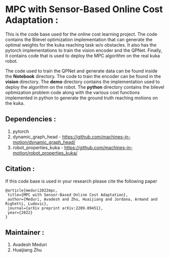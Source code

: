 # MPC with Sensor-Based Online Cost Adaptation :

This is the code base used for the online cost learning project. The code contains the Bilevel optimization implementation that can generate the optimal
weights for the kuka reaching task w/o obstacles. It also has the pytorch implementations to train the vision encoder and the QPNet. Finally, it contains code
that is used to deploy the MPC algorithm on the real kuka robot. 

The code used to train the QPNet and generate data can be found inside the **Notebook** directory. The code to train the encoder can be found in the **vision** directory. The **demo** directory contains the implementation used to deploy the algorithm on the robot. The **python** directory contains the bilevel optimization problem code along with the various cost functions implemented in python to generate the ground truth reaching motions on the kuka. 

## Dependencies : 

1. pytorch
2. dynamic_graph_head - https://github.com/machines-in-motion/dynamic_graph_head/
3. robot_properties_kuka - https://github.com/machines-in-motion/robot_properties_kuka/

## Citation :

If this code base is used in your research please cite the following paper 
 ```
 @article{meduri2022mpc,
  title={MPC with Sensor-Based Online Cost Adaptation},
  author={Meduri, Avadesh and Zhu, Huaijiang and Jordana, Armand and Righetti, Ludovic},
  journal={arXiv preprint arXiv:2209.09451},
  year={2022}
}
 ```
 
 ## Maintainer :
 
 1. Avadesh Meduri
 2. Huaijiang Zhu
